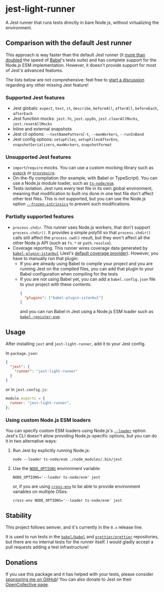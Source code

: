 # jest-light-runner

A Jest runner that runs tests directly in bare Node.js, without virtualizing the environment.

## Comparison with the default Jest runner

This approach is way faster than the default Jest runner (it [more than doubled](https://github.com/babel/babel/pull/13966#pullrequestreview-819765720) the speed of [Babel](https://github.com/babel/babel)'s tests suite) and has complete support for the Node.js ESM implementation. However, it doesn't provide support for most of Jest's advanced features.

The lists below are not comprehensive: feel free to [start a discussion](https://github.com/nicolo-ribaudo/jest-light-runner/discussions/new) regarding any other missing Jest feature!

### Supported Jest features

- Jest globals: `expect`, `test`, `it`, `describe`, `beforeAll`, `afterAll`, `beforeEach`, `afterEach`
- Jest function mocks: `jest.fn`, `jest.spyOn`, `jest.clearAllMocks`, `jest.resetAllMocks`
- Inline and external snapshots
- Jest cli options: `--testNamePattern`/`-t`, `--maxWorkers`, `--runInBand`
- Jest config options: `setupFiles`, `setupFilesAfterEnv`, `snapshotSerializers`, `maxWorkers`, `snapshotFormat`

### Unsupported Jest features

- `import`/`require` mocks. You can use a custom mocking library such as [`esmock`](https://github.com/iambumblehead/esmock) or [`proxyquire`](https://github.com/thlorenz/proxyquire).
- On-the-fly compilation (for example, with Babel or TypeScript). You can use a Node.js module loader, such as [`ts-node/esm`](https://github.com/TypeStrong/ts-node).
- Tests isolation. Jest runs every test file in its own global environment, meaning that modification to built-ins done in one test file don't affect other test files. This is not supported, but you can use the Node.js option [`--frozen-intrinsics`](https://nodejs.org/api/cli.html#--frozen-intrinsics) to prevent such modifications.

### Partially supported features

- `process.chdir`. This runner uses Node.js workers, that don't support `process.chdir()`. It provides a simple polyfill so that `process.chdir()` calls still affect the `process.cwd()` result, but they won't affect all the other Node.js API (such as `fs.*` or `path.resolve`).
- Coverage reporting. This runner wires coverage data generated by [`babel-plugin-istanbul`](https://github.com/istanbuljs/babel-plugin-istanbul) (Jest's [default coverage provider](https://jestjs.io/docs/configuration#coverageprovider-string)). However, you have to manually run that plugin:
  - If you are already using Babel to compile your project and you are running Jest on the compiled files, you can add that plugin to your Babel configuration when compiling for the tests
  - If you are not using Babel yet, you can add a `babel.config.json` file to your project with these contents:
    ```json
    {
      "plugins": ["babel-plugin-istanbul"]
    }
    ```
    and you can run Babel in Jest using a Node.js ESM loader such as [`babel-register-esm`](https://github.com/giltayar/babel-register-esm).

## Usage

After installing `jest` and `jest-light-runner`, add it to your Jest config.

In `package.json`:

```json
{
  "jest": {
    "runner": "jest-light-runner"
  }
}
```

or in `jest.config.js`:

```js
module.exports = {
  runner: "jest-light-runner",
};
```

### Using custom Node.js ESM loaders

You can specify custom ESM loaders using Node.js's [`--loader`](https://nodejs.org/api/cli.html#--loadermodule) option. Jest's CLI doesn't allow providing Node.js-specific options, but you can do it in two alternative ways:

1. Run Jest by explicitly running Node.js:
   ```
   node --loader ts-node/esm ./node_modules/.bin/jest
   ```
2. Use the [`NODE_OPTIONS`](https://nodejs.org/docs/latest-v17.x/api/cli.html#node_optionsoptions) environment variable:
   ```
   NODE_OPTIONS='--loader ts-node/esm' jest
   ```
   or, if you are using [`cross-env`](https://www.npmjs.com/package/cross-env) to be able to provide environment variables on multiple OSes:
   ```
   cross-env NODE_OPTIONS='--loader ts-node/esm' jest
   ```

## Stability

This project follows semver, and it's currently in the `0.x` release line.

It is used to run tests in the [`babel/babel`](https://github.com/babel/babel/) and [`prettier/prettier`](https://github.com/prettier/prettier/) repositories, but there are no internal tests for the runner itself. I would gladly accept a pull requests adding a test infrastructure!

## Donations

If you use this package and it has helped with your tests, please consider [sponsoring me on GitHub](https://github.com/sponsors/nicolo-ribaudo)! You can also donate to Jest on their [OpenCollective page](https://opencollective.com/jest).
